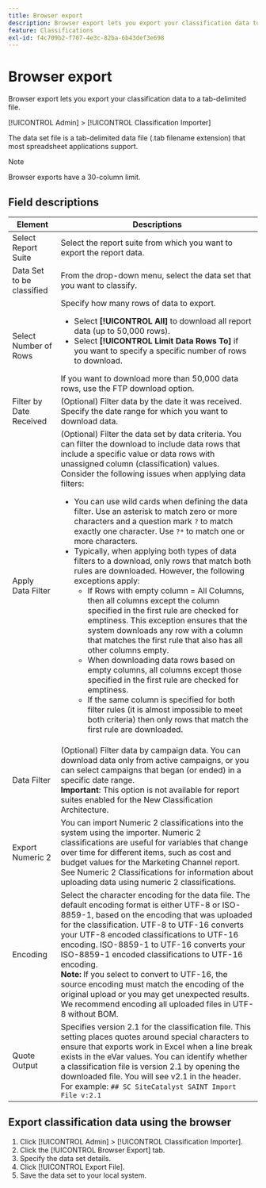```yaml
---
title: Browser export
description: Browser export lets you export your classification data to a tab-delimited file.
feature: Classifications
exl-id: f4c709b2-f707-4e3c-82ba-6b43def3e698
---
```

# Browser export

Browser export lets you export your classification data to a tab-delimited file.

[!UICONTROL Admin] > [!UICONTROL Classification Importer]

The data set file is a tab-delimited data file (.tab filename extension) that most spreadsheet applications support.

>[!NOTE]
>Browser exports have a 30-column limit.

## Field descriptions

| Element | Descriptions |
| --- | --- |
| Select Report Suite | Select the report suite from which you want to export the report data. |
| Data Set to be classified | From the drop-down menu, select the data set that you want to classify. |
| Select Number of Rows | Specify how many rows of data to export.<ul><li>Select **[!UICONTROL All]** to download all report data (up to 50,000 rows).</li><li>Select **[!UICONTROL Limit Data Rows To]** if you want to specify a specific number of rows to download.</li></ul>If you want to download more than 50,000 data rows, use the FTP download option. | 
| Filter by Date Received | (Optional) Filter data by the date it was received. Specify the date range for which you want to download data. |
| Apply Data Filter | (Optional) Filter the data set by data criteria. You can filter the download to include data rows that include a specific value or data rows with unassigned column (classification) values. Consider the following issues when applying data filters:<ul><li>You can use wild cards when defining the data filter. Use an asterisk to match zero or more characters and a question mark `?` to match exactly one character. Use `?*` to match one or more characters.</li><li>Typically, when applying both types of data filters to a download, only rows that match both rules are downloaded. However, the following exceptions apply:<ul><li>If Rows with empty column = All Columns, then all columns except the column specified in the first rule are checked for emptiness. This exception ensures that the system downloads any row with a column that matches the first rule that also has all other columns empty.</li><li>When downloading data rows based on empty columns, all columns except those specified in the first rule are checked for emptiness.</li><li>If the same column is specified for both filter rules (it is almost impossible to meet both criteria) then only rows that match the first rule are downloaded.</li></ul></ul> |
| Data Filter | (Optional) Filter data by campaign data. You can download data only from active campaigns, or you can select campaigns that began (or ended) in a specific date range.<br>**Important**: This option is not available for report suites enabled for the New Classification Architecture. |
| Export Numeric 2 | You can import Numeric 2 classifications into the system using the importer. Numeric 2 classifications are useful for variables that change over time for different items, such as cost and budget values for the Marketing Channel report. See Numeric 2 Classifications for information about uploading data using numeric 2 classifications. |
| Encoding | Select the character encoding for the data file. The default encoding format is either UTF-8 or ISO-8859-1, based on the encoding that was uploaded for the classification. UTF-8 to UTF-16 converts your UTF-8 encoded classifications to UTF-16 encoding. ISO-8859-1 to UTF-16 converts your ISO-8859-1 encoded classifications to UTF-16 encoding.<br>**Note:** If you select to convert to UTF-16, the source encoding must match the encoding of the original upload or you may get unexpected results. We recommend encoding all uploaded files in UTF-8 without BOM.  |
| Quote Output | Specifies version 2.1 for the classification file. This setting places quotes around special characters to ensure that exports work in Excel when a line break exists in the eVar values. You can identify whether a classification file is version 2.1 by opening the downloaded file. You will see v2.1 in the header. For example: `## SC SiteCatalyst SAINT Import File v:2.1` |

## Export classification data using the browser

1. Click [!UICONTROL Admin] > [!UICONTROL Classification Importer].
1. Click the [!UICONTROL Browser Export] tab.
1. Specify the data set details.
1. Click [!UICONTROL Export File].
1. Save the data set to your local system.
